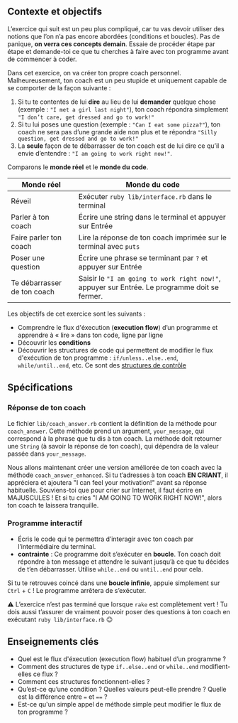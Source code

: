 ## Contexte et objectifs

L’exercice qui suit est un peu plus compliqué, car tu vas devoir utiliser des notions que l’on n’a pas encore abordées (conditions et boucles). Pas de panique, **on verra ces concepts demain**. Essaie de procéder étape par étape et demande-toi ce que tu cherches à faire avec ton programme avant de commencer à coder.

Dans cet exercice, on va créer ton propre coach personnel.
Malheureusement, ton coach est un peu stupide et uniquement capable de se comporter de la façon suivante :

1.  Si tu te contentes de lui **dire** au lieu de lui **demander** quelque chose (exemple : `"I met a girl last night"`), ton coach répondra simplement `"I don’t care, get dressed and go to work!"`
2.  Si tu lui poses une question (exemple : `"Can I eat some pizza?"`), ton coach ne sera pas d’une grande aide non plus et te répondra `"Silly question, get dressed and go to work!"`
3.  La **seule** façon de te débarrasser de ton coach est de lui dire ce qu’il a envie d’entendre : `"I am going to work right now!"`.

Comparons le **monde réel** et le **monde du code**.

<table class="table">
  <thead>
    <tr>
      <th>Monde réel</th>
      <th>Monde du code</th>
    </tr>
  </thead>
  <tbody>
    <tr>
      <td>Réveil</td>
      <td>Exécuter <code>ruby lib/interface.rb</code> dans le terminal</td>
    </tr>
    <tr>
      <td>Parler à ton coach</td>
      <td>Écrire une string dans le terminal et appuyer sur Entrée</td>
    </tr>
    <tr>
      <td>Faire parler ton coach</td>
      <td>Lire la réponse de ton coach imprimée sur le terminal avec <code>puts</code></td>
    </tr>
    <tr>
      <td>Poser une question</td>
      <td>Écrire une phrase se terminant par <code>?</code> et appuyer sur Entrée</td>
    </tr>
    <tr>
      <td>Te débarrasser de ton coach</td>
      <td>Saisir le <code>"I am going to work right now!"</code>, appuyer sur Entrée. Le programme doit se fermer.</td>
    </tr>
  </tbody>
</table>

Les objectifs de cet exercice sont les suivants :
- Comprendre le flux d'éxecution (**execution flow**) d’un programme et apprendre à « lire » dans ton code, ligne par ligne
- Découvrir les **conditions**
- Découvrir les structures de code qui permettent de modifier le flux d'exécution de ton programme : `if/unless..else..end`, `while/until..end`, etc. Ce sont des [structures de contrôle](https://en.wikipedia.org/wiki/Control_flow)

## Spécifications

### Réponse de ton coach

Le fichier `lib/coach_answer.rb` contient la définition de la méthode pour `coach_answer`. Cette méthode prend un argument, `your_message`, qui correspond à la phrase que tu dis à ton coach. La méthode doit retourner une `String` (à savoir la réponse de ton coach), qui dépendra de la valeur passée dans `your_message`.

Nous allons maintenant créer une version améliorée de ton coach avec la méthode `coach_answer_enhanced`. Si tu t’adresses à ton coach **EN CRIANT**, il appréciera et ajoutera "I can feel your motivation!" avant sa réponse habituelle. Souviens-toi que pour crier sur Internet, il faut écrire en MAJUSCULES ! Et si tu cries "I AM GOING TO WORK RIGHT NOW!", alors ton coach te laissera tranquille.

### Programme interactif

- Écris le code qui te permettra d’interagir avec ton coach par l’intermédiaire du terminal.
- **contrainte** : Ce programme doit s’exécuter en **boucle**. Ton coach doit répondre à ton message et attendre le suivant jusqu’à ce que tu décides de t’en débarrasser. Utilise `while..end` ou `until..end` pour cela.

Si tu te retrouves coincé dans une **boucle infinie**, appuie simplement sur `Ctrl` + `C` ! Le programme arrêtera de s’exécuter.

⚠️ L’exercice n’est pas terminé que lorsque `rake` est complètement vert ! Tu dois aussi t’assurer de vraiment pouvoir poser des questions à ton coach en exécutant `ruby lib/interface.rb` 😉

## Enseignements clés

- Quel est le flux d'éxecution (execution flow) habituel d’un programme ?
- Comment des structures de type `if..else..end` or `while..end` modifient-elles ce flux ?
- Comment ces structures fonctionnent-elles ?
- Qu’est-ce qu’une condition ? Quelles valeurs peut-elle prendre ? Quelle est la différence entre `=` et `==` ?
- Est-ce qu'un simple appel de méthode simple peut modifier le flux de ton programme ?
